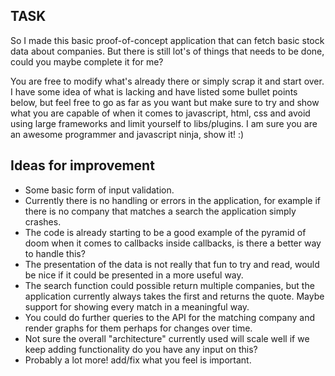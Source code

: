 TASK
--------

So I made this basic proof-of-concept application that can fetch basic stock data about
companies. But there is still lot's of things that needs to be done, could you maybe complete it for me?

You are free to modify what's already there or simply scrap it and start over. I have some idea of what is lacking and have listed 
some bullet points below, but feel free to go as far as you want but make sure to try and show what you are capable of when it comes
to javascript, html, css and avoid using large frameworks and limit yourself to libs/plugins. I am sure you are an awesome programmer and javascript
ninja, show it! :)

## Ideas for improvement

* Some basic form of input validation.
* Currently there is no handling or errors in the application, for example if there is no company that matches a search the application simply crashes.
* The code is already starting to be a good example of the pyramid of doom when it comes to callbacks inside callbacks, is there a better way to handle this? 
* The presentation of the data is not really that fun to try and read, would be nice if it could be presented in a more useful way.
* The search function could possible return multiple companies, but the application currently always takes the first and returns the quote. Maybe support for showing every match in a meaningful way.
* You could do further queries to the API for the matching company and render graphs for them perhaps for changes over time.
* Not sure the overall "architecture" currently used will scale well if we keep adding functionality do you have any input on this?
* Probably a lot more! add/fix what you feel is important.
